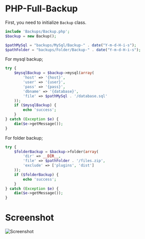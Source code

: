 # PHP-Full-Backup

First, you need to initialize `Backup` class.

```php
include 'Backups/Backup.php';
$backup = new Backup();
```


```php
$pathMySql = "backups/MySql/Backup-" . date("Y-m-d-H-i-s");
$pathFolder = "backups/Folder/Backup-" . date("Y-m-d-H-i-s");
```

For mysql backup;
```php
try {
    $mysqlBackup = $backup->mysql(array(
        'host' => '{host}',
        'user' => '{user}',
        'pass' => '{pass}',
        'dbname' => '{database}',
        'file' => $pathMySql . '/database.sql'
    ));
    if ($mysqlBackup) {
        echo 'success';
    }
} catch (Exception $e) {
    die($e->getMessage());
}

```

For folder backup;
```php
try {
    $folderBackup = $backup->folder(array(
        'dir' => __DIR__,
        'file' => $pathFolder . '/files.zip',
        'exclude' => ['plugins', 'dist']
    ));
    if ($folderBackup) {
        echo 'success';
    }
} catch (Exception $e) {
    die($e->getMessage());
}

```

# Screenshot
![Screenshot](img/screenshot.png)
